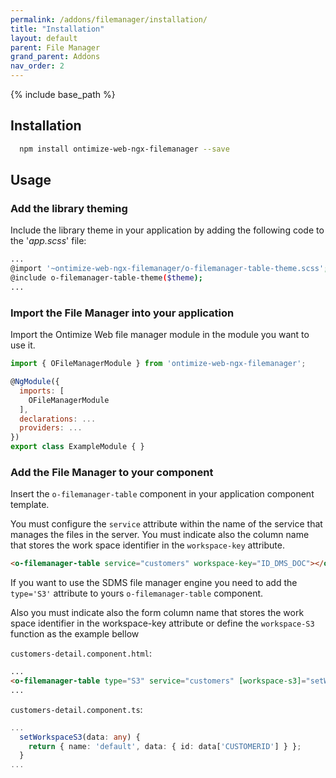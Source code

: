 ```yaml
---
permalink: /addons/filemanager/installation/
title: "Installation"
layout: default
parent: File Manager
grand_parent: Addons
nav_order: 2
---
```


{% include base_path %}

## Installation

```bash
  npm install ontimize-web-ngx-filemanager --save
```

## Usage

### Add the library theming
Include the library theme in your application by adding the following code to the '*app.scss*' file:

```bash
...
@import '~ontimize-web-ngx-filemanager/o-filemanager-table-theme.scss';
@include o-filemanager-table-theme($theme);
...
```

### Import the File Manager into your application

Import the Ontimize Web file manager module in the module you want to use it.

```javascript
import { OFileManagerModule } from 'ontimize-web-ngx-filemanager';

@NgModule({
  imports: [
    OFileManagerModule
  ],
  declarations: ...
  providers: ...
})
export class ExampleModule { }
```

### Add the File Manager to your component

Insert the `o-filemanager-table` component in your application component template.

You must configure the `service` attribute within the name of the service that manages the files in the server. You must indicate also the column name that stores the work space identifier in the `workspace-key` attribute.

```html
<o-filemanager-table service="customers" workspace-key="ID_DMS_DOC"></o-filemanager-table>
```

If you want to use the SDMS file manager engine you need to add the `type='S3'` attribute to yours `o-filemanager-table` component.

Also you must indicate also the form column name that stores the work space identifier in the workspace-key attribute or define the `workspace-S3` function as the example bellow

`customers-detail.component.html`:
```html
...
<o-filemanager-table type="S3" service="customers" [workspace-s3]="setWorkspaceS3"></o-filemanager-table>
...
```

`customers-detail.component.ts`:
```typescript
...
  setWorkspaceS3(data: any) {
    return { name: 'default', data: { id: data['CUSTOMERID'] } };
  }
...
```
